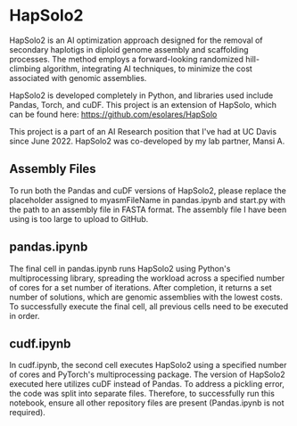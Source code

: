 # HapSolo2

HapSolo2 is an AI optimization approach designed for the removal of secondary haplotigs in diploid genome assembly and scaffolding processes. The method employs a forward-looking randomized hill-climbing algorithm, integrating AI techniques, to minimize the cost associated with genomic assemblies. 

HapSolo2 is developed completely in Python, and libraries used include Pandas, Torch, and cuDF. This project is an extension of HapSolo, which can be found here: https://github.com/esolares/HapSolo

This project is a part of an AI Research position that I've had at UC Davis since June 2022. HapSolo2 was co-developed by my lab partner, Mansi A. 
## Assembly Files
To run both the Pandas and cuDF versions of HapSolo2, please replace the placeholder assigned to myasmFileName in pandas.ipynb and start.py with the path to an assembly file in FASTA format. The assembly file I have been using is too large to upload to GitHub. 

## pandas.ipynb
The final cell in pandas.ipynb runs HapSolo2 using Python's multiprocessing library, spreading the workload across a specified number of cores for a set number of iterations. After completion, it returns a set number of solutions, which are genomic assemblies with the lowest costs. To successfully execute the final cell, all previous cells need to be executed in order.

## cudf.ipynb
In cudf.ipynb, the second cell executes HapSolo2 using a specified number of cores and PyTorch's multiprocessing package. The version of HapSolo2 executed here utilizes cuDF instead of Pandas. To address a pickling error, the code was split into separate files. Therefore, to successfully run this notebook, ensure all other repository files are present (Pandas.ipynb is not required). 


